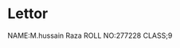 # Lettor
NAME:M.hussain Raza                  ROLL NO:277228                       CLASS;9          
